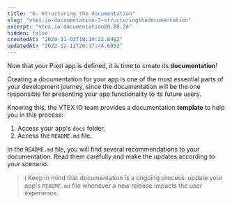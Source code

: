 ```yaml
---
title: "6. Structuring the documentation"
slug: "vtex-io-documentation-7-structuringthedocumentation"
excerpt: "vtex.io-documentation@0.88.24"
hidden: false
createdAt: "2020-11-03T18:19:22.848Z"
updatedAt: "2022-12-13T20:17:44.605Z"
---
```

Now that your Pixel app is defined, it is time to create its **documentation**!

Creating a documentation for your app is one of the most essential parts of your development journey, since the documentation will be the one responsible for presenting your app functionality to its future users.

Knowing this, the VTEX IO team provides a documentation **template** to help you in this process:

1. Access your app's `docs` folder.
2. Access the `README.md` file.

In the `README.md` file, you will find several recommendations to your documentation. Read them carefully and make the updates according to your scenario.  

> ℹ️ Keep in mind that documentation is a ongoing process: update your app's `README.md` file whenever a new release impacts the user experience.
